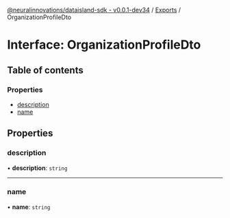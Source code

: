 [@neuralinnovations/dataisland-sdk - v0.0.1-dev34](../../README.md) / [Exports](../modules.md) / OrganizationProfileDto

# Interface: OrganizationProfileDto

## Table of contents

### Properties

- [description](OrganizationProfileDto.md#description)
- [name](OrganizationProfileDto.md#name)

## Properties

### description

• **description**: `string`

___

### name

• **name**: `string`
